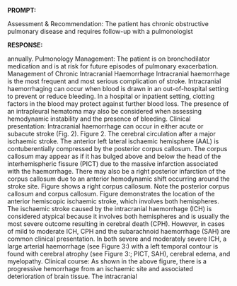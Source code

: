 **PROMPT:**

Assessment & Recommendation:  The patient has chronic obstructive pulmonary disease and requires follow-up with a pulmonologist

**RESPONSE:**

  annually.  Pulmonology Management:  The patient is on bronchodilator medication and is at risk for future episodes of pulmonary exacerbation.  Management of Chronic Intracranial Haemorrhage  Intracranial haemorrhage is the most frequent and most serious complication of stroke. Intracranial haemorrhaging can occur when blood is drawn in an out-of-hospital setting to prevent or reduce bleeding. In a hospital or inpatient setting, clotting factors in the blood may protect against further blood loss. The presence of an intrapleural hematoma may also be considered when assessing hemodynamic instability and the presence of bleeding.  Clinical presentation: Intracranial haemorrhage can occur in either acute or subacute stroke (Fig. 2).  Figure 2. The cerebral circulation after a major ischaemic stroke. The anterior left lateral ischaemic hemisphere (AAL) is contuberentially compressed by the posterior corpus callosum. The corpus callosum may appear as if it has bulged above and below the head of the interhemispheric fissure (PICT) due to the massive infarction associated with the haemorrhage. There may also be a right posterior infarction of the corpus callosum due to an anterior hemodynamic shift occurring around the stroke site. Figure shows a right corpus callosum. Note the posterior corpus callosum and corpus callosum. Figure demonstrates the location of the anterior hemiscopic ischaemic stroke, which involves both hemispheres. The ischaemic stroke caused by the intracranial haemorrhage (ICH) is considered atypical because it involves both hemispheres and is usually the most severe outcome resulting in cerebral death (CPH). However, in cases of mild to moderate ICH, CPH and the subarachnoid haemorrhage (SAH) are common clinical presentation. In both severe and moderately severe ICH, a large arterial haemorrhage (see Figure 3:) with a left temporal contour is found with cerebral atrophy (see Figure 3:; PICT, SAH), cerebral edema, and myelopathy.  Clinical course: As shown in the above figure, there is a progressive hemorrhage from an ischaemic site and associated deterioration of brain tissue. The intracranial
